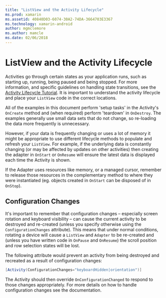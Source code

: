 ```yaml
---
title: "ListView and the Activity Lifecycle"
ms.prod: xamarin
ms.assetid: 40840D03-6074-30A2-74DA-3664703E3367
ms.technology: xamarin-android
author: mgmclemore
ms.author: mamcle
ms.date: 02/06/2018
---
```


# ListView and the Activity Lifecycle

Activities go through certain states as your application runs, such as
starting up, running, being paused and being stopped. For more
information, and specific guidelines on handling state transitions, see the
[Activity Lifecycle Tutorial](~/android/app-fundamentals/activity-lifecycle/index.md).
It is important to understand the activity lifecycle and place your
`ListView` code in the correct locations.

All of the examples in this document perform 'setup tasks' in the
Activity's `OnCreate` method and (when required) perform
'teardown' in `OnDestroy`. The examples generally use small data
sets that do not change, so re-loading the data more frequently is
unnecessary.

However, if your data is frequently changing or uses a lot of memory it
might be appropriate to use different lifecycle methods to populate and
refresh your `ListView`. For example, if the underlying data is
constantly changing (or may be affected by updates on other activities)
then creating the adapter in `OnStart` or `OnResume` will ensure the
latest data is displayed each time the Activity is shown.

If the Adapter uses resources like memory, or a managed cursor,
remember to release those resources in the complementary method to
where they were instantiated (eg. objects created in `OnStart` can be
disposed of in `OnStop`).


## Configuration Changes

It's important to remember that configuration changes &ndash; especially
screen rotation and keyboard visibility &ndash; can cause the current
activity to be destroyed and re-created (unless you specify otherwise using 
the `ConfigurationChanges` attribute). This means that under
normal conditions, rotating a device will cause a `ListView` and
`Adapter` to be re-created and (unless you have written code in
`OnPause` and `OnResume`) the scroll position and row selection states
will be lost.

The following attribute would prevent an activity from being destroyed and
recreated as a result of configuration changes:

```csharp
[Activity(ConfigurationChanges="keyboardHidden|orientation")]
```

The Activity should then override `OnConfigurationChanged` to respond
to those changes appropriately. For more details on how to handle
configuration changes see the documentation.


